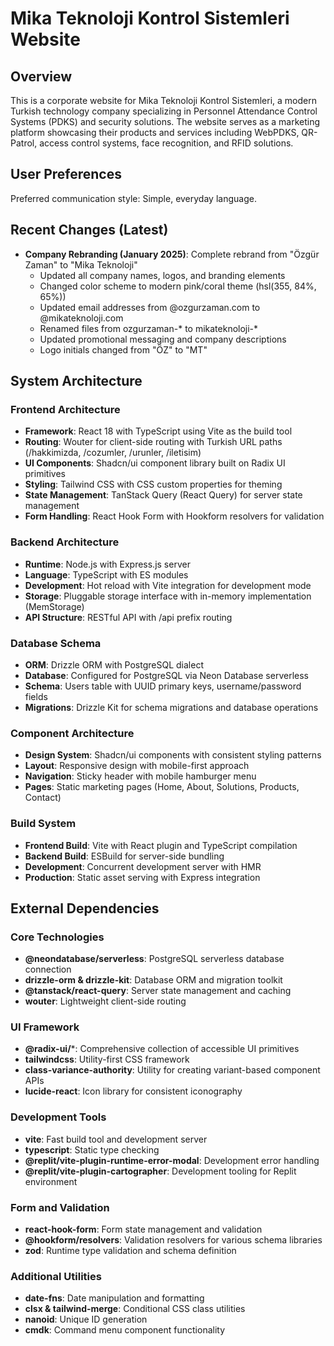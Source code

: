 # Mika Teknoloji Kontrol Sistemleri Website

## Overview

This is a corporate website for Mika Teknoloji Kontrol Sistemleri, a modern Turkish technology company specializing in Personnel Attendance Control Systems (PDKS) and security solutions. The website serves as a marketing platform showcasing their products and services including WebPDKS, QR-Patrol, access control systems, face recognition, and RFID solutions.

## User Preferences

Preferred communication style: Simple, everyday language.

## Recent Changes (Latest)

- **Company Rebranding (January 2025)**: Complete rebrand from "Özgür Zaman" to "Mika Teknoloji"
  - Updated all company names, logos, and branding elements
  - Changed color scheme to modern pink/coral theme (hsl(355, 84%, 65%))
  - Updated email addresses from @ozgurzaman.com to @mikateknoloji.com
  - Renamed files from ozgurzaman-* to mikateknoloji-*
  - Updated promotional messaging and company descriptions
  - Logo initials changed from "ÖZ" to "MT"

## System Architecture

### Frontend Architecture
- **Framework**: React 18 with TypeScript using Vite as the build tool
- **Routing**: Wouter for client-side routing with Turkish URL paths (/hakkimizda, /cozumler, /urunler, /iletisim)
- **UI Components**: Shadcn/ui component library built on Radix UI primitives
- **Styling**: Tailwind CSS with CSS custom properties for theming
- **State Management**: TanStack Query (React Query) for server state management
- **Form Handling**: React Hook Form with Hookform resolvers for validation

### Backend Architecture
- **Runtime**: Node.js with Express.js server
- **Language**: TypeScript with ES modules
- **Development**: Hot reload with Vite integration for development mode
- **Storage**: Pluggable storage interface with in-memory implementation (MemStorage)
- **API Structure**: RESTful API with /api prefix routing

### Database Schema
- **ORM**: Drizzle ORM with PostgreSQL dialect
- **Database**: Configured for PostgreSQL via Neon Database serverless
- **Schema**: Users table with UUID primary keys, username/password fields
- **Migrations**: Drizzle Kit for schema migrations and database operations

### Component Architecture
- **Design System**: Shadcn/ui components with consistent styling patterns
- **Layout**: Responsive design with mobile-first approach
- **Navigation**: Sticky header with mobile hamburger menu
- **Pages**: Static marketing pages (Home, About, Solutions, Products, Contact)

### Build System
- **Frontend Build**: Vite with React plugin and TypeScript compilation
- **Backend Build**: ESBuild for server-side bundling
- **Development**: Concurrent development server with HMR
- **Production**: Static asset serving with Express integration

## External Dependencies

### Core Technologies
- **@neondatabase/serverless**: PostgreSQL serverless database connection
- **drizzle-orm & drizzle-kit**: Database ORM and migration toolkit
- **@tanstack/react-query**: Server state management and caching
- **wouter**: Lightweight client-side routing

### UI Framework
- **@radix-ui/***: Comprehensive collection of accessible UI primitives
- **tailwindcss**: Utility-first CSS framework
- **class-variance-authority**: Utility for creating variant-based component APIs
- **lucide-react**: Icon library for consistent iconography

### Development Tools
- **vite**: Fast build tool and development server
- **typescript**: Static type checking
- **@replit/vite-plugin-runtime-error-modal**: Development error handling
- **@replit/vite-plugin-cartographer**: Development tooling for Replit environment

### Form and Validation
- **react-hook-form**: Form state management and validation
- **@hookform/resolvers**: Validation resolvers for various schema libraries
- **zod**: Runtime type validation and schema definition

### Additional Utilities
- **date-fns**: Date manipulation and formatting
- **clsx & tailwind-merge**: Conditional CSS class utilities
- **nanoid**: Unique ID generation
- **cmdk**: Command menu component functionality